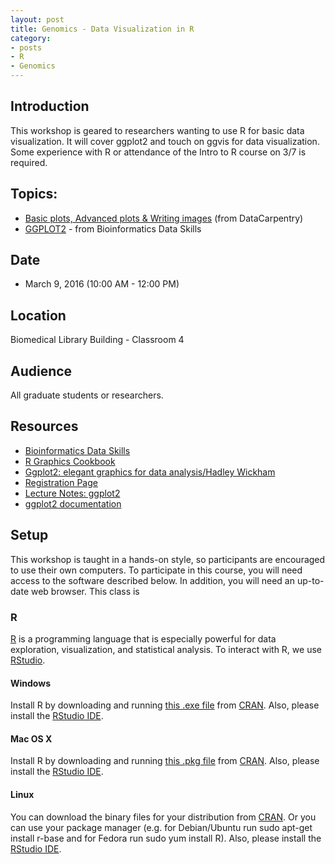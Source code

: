 ```yaml
---
layout: post
title: Genomics - Data Visualization in R
category:
- posts
- R
- Genomics
---
```


## Introduction

This workshop is geared to researchers wanting to use R for basic data visualization. It will cover ggplot2 and touch on ggvis for data visualization.  Some experience with R or attendance of the Intro to R course on 3/7 is required.

## Topics:

* [Basic plots, Advanced plots & Writing images](http://www.datacarpentry.org/R-genomics/05-data-visualization.html) (from DataCarpentry)
* [GGPLOT2](http://proquest.safaribooksonline.com/book/bioinformatics/9781449367480/8dot-a-rapid-introduction-to-the-r-language/ch08_html#X2ludGVybmFsX0h0bWxWaWV3P3htbGlkPTk3ODE0NDkzNjc0ODAlMkZpZHAxNTcxMjc4NF9odG1sJnF1ZXJ5PQ==) - from Bioinformatics Data Skills

## Date

* March 9, 2016 (10:00 AM - 12:00 PM)

## Location

Biomedical Library Building - Classroom 4

## Audience

All graduate students or researchers.

## Resources

* [Bioinformatics Data Skills](http://proquest.safaribooksonline.com/book/bioinformatics/9781449367480)
* [R Graphics Cookbook](http://proquest.safaribooksonline.com/book/programming/r/9781449363086)
* [Ggplot2: elegant graphics for data analysis/Hadley Wickham](http://roger.ucsd.edu/record=b6914994~S9)
* [Registration Page](http://ucsd.libcal.com/event/2371652)
* [Lecture Notes: ggplot2](http://ucsdlib.github.io/workshops/ggplot.html)
* [ggplot2 documentation](http://docs.ggplot2.org/current/)

## Setup

This workshop is taught in a hands-on style, so participants are encouraged to use their own computers. To participate in this course, you will need access to the software described below. In addition, you will need an up-to-date web browser.  This class is

### R

[R](http://www.r-project.org/) is a programming language that is especially powerful for data exploration, visualization, and statistical analysis. To interact with R, we use [RStudio](http://www.rstudio.com/).

#### Windows

Install R by downloading and running [this .exe file](http://cran.r-project.org/bin/windows/base/release.htm) from [CRAN](http://cran.r-project.org/index.html). Also, please install the [RStudio IDE](http://www.rstudio.com/ide/download/desktop).

#### Mac OS X

Install R by downloading and running [this .pkg file](http://cran.r-project.org/bin/macosx/R-latest.pkg) from [CRAN](http://cran.r-project.org/index.html). Also, please install the [RStudio IDE](http://www.rstudio.com/ide/download/desktop).

#### Linux

You can download the binary files for your distribution from [CRAN](http://cran.r-project.org/index.html). Or you can use your package manager (e.g. for Debian/Ubuntu run sudo apt-get install r-base and for Fedora run sudo yum install R). Also, please install the [RStudio IDE](http://www.rstudio.com/ide/download/desktop).

